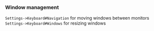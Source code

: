 ### Window management

`Settings->Keyboard#Navigation` for moving windows between monitors
`Settings->Keyboard#Windows` for resizing windows

